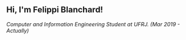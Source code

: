 <H2>Hi, I'm Felippi Blanchard!</H2>
<p><i> Computer and Information Engineering Student at UFRJ. (Mar 2019 - Actually) </i></p>

